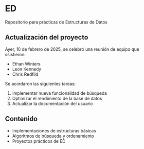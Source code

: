 # ED
Repositorio para prácticas de Estructuras de Datos

## Actualización del proyecto

Ayer, 10 de febrero de 2025, se celebró una reunión de equipo que ssistieron:

- Ethan Winters
- Leon Kennedy
- Chris Redfild

Se acordaron las siguientes tareas:

1. Implementar nueva funcionalidad de búsqueda
2. Optimizar el rendimiento de la base de datos
3. Actualizar la documentación del usuario

## Contenido
- Implementaciones de estructuras básicas
- Algoritmos de búsqueda y ordenamiento
- Proyectos prácticos de ED
